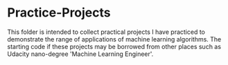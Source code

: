# Practice-Projects
This folder is intended to collect practical projects I have practiced to demonstrate the range of applications of machine learning algorithms. The starting code if these projects may be borrowed from other places such as Udacity nano-degree 'Machine Learning Engineer'.
